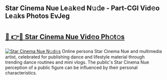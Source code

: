 ## Star Cinema Nue Le𝚊k𝚎d N𝚞𝚍e - Part-CGI Vid𝚎o Le𝚊ks Photos EvJeg

# <h2><a href="http://fb4uq3f.evod.top/?m=Star+Cinema+Nue">🔗 👉🔴 Star Cinema Nue Vid𝚎o Ph𝚘t𝚘s</a></h2>

[![Star Cinema Nue N𝚞d𝚎s](https://i.imgur.com/8V9OHl7.gif)](http://fb4uq3f.evod.top/?m=Star+Cinema+Nue)
Online persona Star Cinema Nue and multimedia artist, celebrated for publishing dance and lifestyle material through trending dance routines and mini vlogs. The public's Star Cinema Nue perception of a public figure can be influenced by their personal characteristics. 
